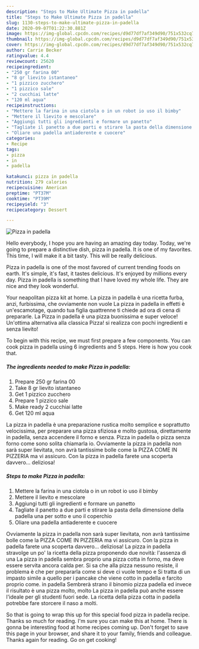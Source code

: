 ```yaml
---
description: "Steps to Make Ultimate Pizza in padella"
title: "Steps to Make Ultimate Pizza in padella"
slug: 1130-steps-to-make-ultimate-pizza-in-padella
date: 2020-09-07T01:22:30.881Z
image: https://img-global.cpcdn.com/recipes/d9d77df7af349d90/751x532cq70/pizza-in-padella-recipe-main-photo.jpg
thumbnail: https://img-global.cpcdn.com/recipes/d9d77df7af349d90/751x532cq70/pizza-in-padella-recipe-main-photo.jpg
cover: https://img-global.cpcdn.com/recipes/d9d77df7af349d90/751x532cq70/pizza-in-padella-recipe-main-photo.jpg
author: Carrie Becker
ratingvalue: 4.4
reviewcount: 25620
recipeingredient:
- "250 gr farina 00"
- "8 gr lievito istantaneo"
- "1 pizzico zucchero"
- "1 pizzico sale"
- "2 cucchiai latte"
- "120 ml aqua"
recipeinstructions:
- "Mettere la farina in una ciotola o in un robot io uso il bimby"
- "Mettere il lievito e mescolare"
- "Aggiungi tutti gli ingredienti e formare un panetto"
- "Tagliate il panetto a due parti e stirare la pasta della dimensione della padella una per sotto e uno il coperchio"
- "Oliare una padella antiaderente e cuocere"
categories:
- Recipe
tags:
- pizza
- in
- padella

katakunci: pizza in padella 
nutrition: 279 calories
recipecuisine: American
preptime: "PT37M"
cooktime: "PT39M"
recipeyield: "3"
recipecategory: Dessert

---
```



![Pizza in padella](https://img-global.cpcdn.com/recipes/d9d77df7af349d90/751x532cq70/pizza-in-padella-recipe-main-photo.jpg)

Hello everybody, I hope you are having an amazing day today. Today, we're going to prepare a distinctive dish, pizza in padella. It is one of my favorites. This time, I will make it a bit tasty. This will be really delicious.

Pizza in padella is one of the most favored of current trending foods on earth. It's simple, it's fast, it tastes delicious. It's enjoyed by millions every day. Pizza in padella is something that I have loved my whole life. They are nice and they look wonderful.

Your neapolitan pizza kit at home. La pizza in padella è una ricetta furba, anzi, furbissima, che ovviamente non vuole La pizza in padella in effetti è un&#39;escamotage, quando tua figlia quattrenne ti chiede ad ora di cena di prepararle. La Pizza in padella è una pizza buonissima e super veloce! Un&#39;ottima alternativa alla classica Pizza! si realizza con pochi ingredienti e senza lievito!


To begin with this recipe, we must first prepare a few components. You can cook pizza in padella using 6 ingredients and 5 steps. Here is how you cook that.

<!--inarticleads1-->

##### The ingredients needed to make Pizza in padella:

1. Prepare 250 gr farina 00
1. Take 8 gr lievito istantaneo
1. Get 1 pizzico zucchero
1. Prepare 1 pizzico sale
1. Make ready 2 cucchiai latte
1. Get 120 ml aqua


La pizza in padella è una preparazione rustica molto semplice e soprattutto velocissima, per preparare una pizza sfiziosa e molto gustosa, direttamente in padella, senza accendere il forno e senza. Pizza in padella o pizza senza forno come sono solita chiamarla io. Ovviamente la pizza in padella non sarà super lievitata, non avrà tantissime bolle come la PIZZA COME IN PIZZERIA ma vi assicuro. Con la pizza in padella farete una scoperta davvero… deliziosa! 

<!--inarticleads2-->

##### Steps to make Pizza in padella:

1. Mettere la farina in una ciotola o in un robot io uso il bimby
1. Mettere il lievito e mescolare
1. Aggiungi tutti gli ingredienti e formare un panetto
1. Tagliate il panetto a due parti e stirare la pasta della dimensione della padella una per sotto e uno il coperchio
1. Oliare una padella antiaderente e cuocere


Ovviamente la pizza in padella non sarà super lievitata, non avrà tantissime bolle come la PIZZA COME IN PIZZERIA ma vi assicuro. Con la pizza in padella farete una scoperta davvero… deliziosa! La pizza in padella stravolge un po&#39; la ricetta della pizza proponendo due novità: l&#39;assenza di una La pizza in padella sembra proprio una pizza cotta in forno, ma deve essere servita ancora calda per. Si sa che alla pizza nessuno resiste, il problema è che per prepararla come si deve ci vuole tempo e Si tratta di un impasto simile a quello per i pancake che viene cotto in padella e farcito proprio come. in padella Sembrerà strano il binomio pizza padella ed invece il risultato è una pizza molto, molto La pizza in padella può anche essere l&#39;ideale per gli studenti fuori sede. La ricetta della pizza cotta in padella potrebbe fare storcere il naso a molti. 

So that is going to wrap this up for this special food pizza in padella recipe. Thanks so much for reading. I'm sure you can make this at home. There is gonna be interesting food at home recipes coming up. Don't forget to save this page in your browser, and share it to your family, friends and colleague. Thanks again for reading. Go on get cooking!
